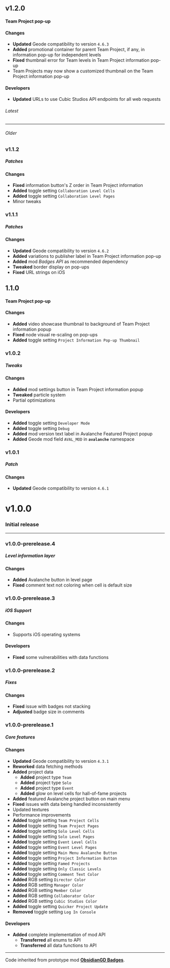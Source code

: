 ## v1.2.0
#### Team Project pop-up

#### Changes
- **Updated** Geode compatibility to version `4.6.3`
- **Added** promotional container for parent Team Project, if any, in information pop-up for independent levels
- **Fixed** thumbnail error for Team levels in Team Project information pop-up
- Team Projects may now show a customized thumbnail on the Team Project information pop-up

#### Developers
- **Updated** URLs to use Cubic Studios API endpoints for all web requests

###### Latest
---
###### Older

### v1.1.2
##### Patches

#### Changes
- **Fixed** information button's Z order in Team Project information
- **Added** toggle setting `Collaboration Level Cells`
- **Added** toggle setting `Collaboration Level Pages`
- Minor tweaks

### v1.1.1
##### Patches

#### Changes
- **Updated** Geode compatibility to version `4.6.2`
- **Added** variations to publisher label in Team Project information pop-up
- **Added** mod *Badges API* as recommended dependency
- **Tweaked** border display on pop-ups
- **Fixed** URL strings on iOS

## 1.1.0
#### Team Project pop-up

#### Changes
- **Added** video showcase thumbnail to background of Team Project information popup
- **Fixed** node visual re-scaling on pop-ups
- **Added** toggle setting `Project Information Pop-up Thumbnail`

### v1.0.2
##### Tweaks

#### Changes
- **Added** mod settings button in Team Project information popup
- **Tweaked** particle system
- Partial optimizations

#### Developers
- **Added** toggle setting `Developer Mode`
- **Added** toggle setting `Debug`
- **Added** mod version text label in Avalanche Featured Project popup
- **Added** Geode mod field `AVAL_MOD` in **`avalanche`** namespace

### v1.0.1
##### Patch

#### Changes
- **Updated** Geode compatibility to version `4.6.1`

# v1.0.0
### Initial release

---

### v1.0.0-prerelease.4
##### Level information layer

#### Changes
- **Added** Avalanche button in level page
- **Fixed** comment text not coloring when cell is default size

### v1.0.0-prerelease.3
##### iOS Support

#### Changes
- Supports iOS operating systems

#### Developers
- **Fixed** some vulnerabilities with data functions

### v1.0.0-prerelease.2
##### Fixes

#### Changes
- **Fixed** issue with badges not stacking
- **Adjusted** badge size in comments

### v1.0.0-prerelease.1
##### Core features

#### Changes
- **Updated** Geode compatibility to version `4.3.1`
- **Reworked** data fetching methods
- **Added** project data
  - **Added** project type `Team`
  - **Added** project type `Solo`
  - **Added** project type `Event`
  - **Added** glow on level cells for hall-of-fame projects
- **Added** featured Avalanche project button on main menu
- **Fixed** issues with data being handled inconsistently
- Updated textures
- Performance improvements
- **Added** toggle setting `Team Project Cells`
- **Added** toggle setting `Team Project Pages`
- **Added** toggle setting `Solo Level Cells`
- **Added** toggle setting `Solo Level Pages`
- **Added** toggle setting `Event Level Cells`
- **Added** toggle setting `Event Level Pages`
- **Added** toggle setting `Main Menu Avalanche Button`
- **Added** toggle setting `Project Information Button`
- **Added** toggle setting `Famed Projects`
- **Added** toggle setting `Only Classic Levels`
- **Added** toggle setting `Comment Text Color`
- **Added** RGB setting `Director Color`
- **Added** RGB setting `Manager Color`
- **Added** RGB setting `Member Color`
- **Added** RGB setting `Collaborator Color`
- **Added** RGB setting `Cubic Studios Color`
- **Added** toggle setting `Quicker Project Update`
- **Removed** toggle setting `Log In Console`

#### Developers
- **Added** complete implementation of mod API
  - **Transferred** all enums to API
  - **Transferred** all data functions to API

---

Code inherited from prototype mod **[ObsidianGD Badges](https://www.github.com/CubicCommunity/ObsidianGD-Badges/)**.